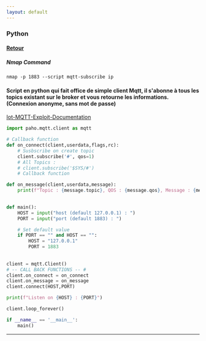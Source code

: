 ```yaml
---
layout: default
---
```


###  Python
#### [Retour](../index.md)

##### Nmap Command
```nmap -p 1883 --script mqtt-subscribe ip```

#### Script en python qui fait office de simple client Mqtt, il s'abonne à tous les topics existant sur le broker et vous retourne les informations. (Connexion anonyme, sans mot de passe)

[Iot-MQTT-Exploit-Documentation](https://github.com/Warflop/IOT-MQTT-Exploit)

```python
import paho.mqtt.client as mqtt

# Callback function
def on_connect(client,userdata,flags,rc):
	# Susbscribe on create topic
	client.subscribe('#', qos=1)
	# All Topics :
	# client.subscribe('$SYS/#')
	# Callback function

def on_message(client,userdata,message):
	print(f"Topic : {message.topic}, QOS : {message.qos}, Message : {message.payload}")

	
def main():
	HOST = input("host (default 127.0.0.1) : ")
	PORT = input("port (default 1883) : ")

	# Set default value
	if PORT == "" and HOST == "":
		HOST = "127.0.0.1"
		PORT = 1883
	
		
client = mqtt.Client()
# -- CALL BACK FUNCTIONS -- #
client.on_connect = on_connect
client.on_message = on_message
client.connect(HOST,PORT)

print(f"Listen on {HOST} : {PORT}")

client.loop_forever()

if __name__ == '__main__':
	main()
```

___
